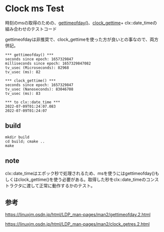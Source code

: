 # Clock ms Test

時刻のmsの取得のための、[gettimeofday()](https://linuxjm.osdn.jp/html/LDP_man-pages/man2/gettimeofday.2.html)、[clock_gettime](https://linuxjm.osdn.jp/html/LDP_man-pages/man2/clock_getres.2.html)+ clx::date_timeの組み合わせのテストコード

gettimeofdayは非推奨で、clock_gettimeを使った方が良いとの事なので、両方併記。

```
*** gettimeofday() ***
seconds since epoch: 1657329847
milliseconds since epoch: 1657329847082
tv_usec (Microseconds): 82968
tv_usec (ms): 82

*** clock_gettime() ***
seconds since epoch: 1657329847
tv_usec (Nanoseconds): 83046708
tv_usec (ms): 83

*** to clx::date_time ***
2022-07-09T01:24:07.083
2022-07-09T01:24:07
```

## build
```
mkdir build
cd build; cmake ..
make
```

## note

clx::date_timeはエポック秒で処理されるため、msを使うにはgettimeofday()もしくはclock_gettime()を使う必要がある。取得した秒をclx::date_timeのコンストラクタに渡して正常に動作するかのテスト。

## 参考

https://linuxjm.osdn.jp/html/LDP_man-pages/man2/gettimeofday.2.html

https://linuxjm.osdn.jp/html/LDP_man-pages/man2/clock_getres.2.html
